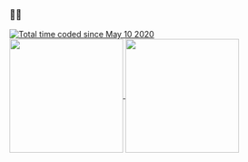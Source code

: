 <h3>💩🔧</h3>
<a href="https://wakatime.com/@a6dd0133-f96d-4bb3-a2f0-b22920c60179"><img src="https://wakatime.com/badge/user/a6dd0133-f96d-4bb3-a2f0-b22920c60179.svg" alt="Total time coded since May 10 2020" /></a>
<br />
<a href="https://github.com/yz-5555/github-readme-stats">
  <img height=200 align="center" src="https://github-readme-stats.vercel.app/api?username=yz-5555&include_all_commits=true&show_icons=true&disable_animations=true&theme=github_dark_dimmed" />
  <img height=200 align="center" src="https://github-readme-stats.vercel.app/api/wakatime?username=yz5555&theme=github_dark_dimmed&langs_count=5" />
</a>
